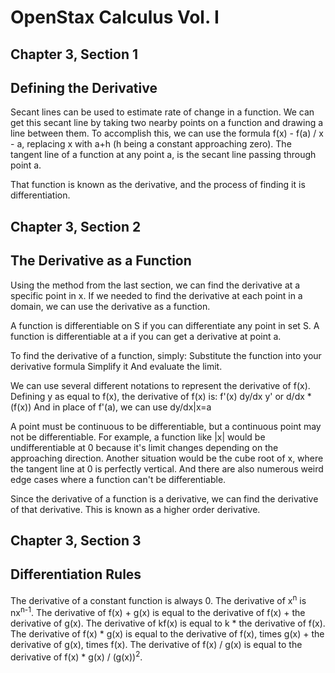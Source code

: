 # OpenStax Calculus Vol. I

## Chapter 3, Section 1
## Defining the Derivative

Secant lines can be used to estimate rate of change in a function. 
We can get this secant line by taking two nearby points on a function and drawing a line between them.
To accomplish this, we can use the formula
f(x) - f(a) / x - a, replacing x with a+h (h being a constant approaching zero).
The tangent line of a function at any point a, is the secant line passing through point a.

That function is known as the derivative, and the process of finding it is differentiation.

## Chapter 3, Section 2
## The Derivative as a Function

Using the method from the last section, we can find the derivative at a specific point in x.
If we needed to find the derivative at each point in a domain, we can use the derivative as a function.

A function is differentiable on S if you can differentiate any point in set S.
A function is differentiable at a if you can get a derivative at point a.

To find the derivative of a function, simply:
Substitute the function into your derivative formula
Simplify it
And evaluate the limit.

We can use several different notations to represent the derivative of f(x).
Defining y as equal to f(x), the derivative of f(x) is:
f'(x)
dy/dx
y'
or d/dx * (f(x))
And in place of f'(a), we can use
dy/dx|x=a

A point must be continuous to be differentiable, but a continuous point may not be differentiable.
For example, a function like |x| would be undifferentiable at 0 because it's limit changes depending on the approaching direction.
Another situation would be the cube root of x, where the tangent line at 0 is perfectly vertical.
And there are also numerous weird edge cases where a function can't be differentiable.

Since the derivative of a function is a derivative, we can find the derivative of that derivative.
This is known as a higher order derivative.

## Chapter 3, Section 3
## Differentiation Rules

The derivative of a constant function is always 0.
The derivative of x<sup>n</sup> is nx<sup>n-1</sup>.
The derivative of f(x) + g(x) is equal to the derivative of f(x) + the derivative of g(x).
The derivative of kf(x) is equal to k * the derivative of f(x).
The derivative of f(x) * g(x) is equal to the derivative of f(x), times g(x) + the derivative of g(x), times f(x).
The derivative of f(x) / g(x) is equal to the derivative of f(x) * g(x) / (g(x))<sup>2</sup>.



